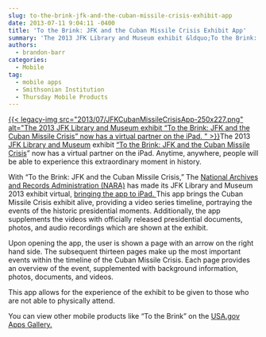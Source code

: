 ```yaml
---
slug: to-the-brink-jfk-and-the-cuban-missile-crisis-exhibit-app
date: 2013-07-11 9:04:11 -0400
title: 'To the Brink: JFK and the Cuban Missile Crisis Exhibit App'
summary: 'The 2013 JFK Library and Museum exhibit &ldquo;To the Brink: JFK and the Cuban Missile Crisis&rdquo; now has a virtual partner on the iPad.  Anytime, anywhere, people will be able'
authors:
  - brandon-barr
categories:
  - Mobile
tag:
  - mobile apps
  - Smithsonian Institution
  - Thursday Mobile Products
---
```


[{{< legacy-img src="2013/07/JFKCubanMissileCrisisApp-250x227.png" alt="The 2013 JFK Library and Museum exhibit “To the Brink: JFK and the Cuban Missile Crisis” now has a virtual partner on the iPad. " >}}](https://s3.amazonaws.com/digitalgov/legacy-img/2013/07/JFKCubanMissileCrisisApp.png)The 2013 <a href="http://www.jfklibrary.org/" target="_blank">JFK Library and Museum</a> exhibit <a href="http://foundationnationalarchives.org/cmc/" target="_blank">“To the Brink: JFK and the Cuban Missile Crisis</a>” now has a virtual partner on the iPad. Anytime, anywhere, people will be able to experience this extraordinary moment in history.

With “To the Brink: JFK and the Cuban Missile Crisis,” The <a href="http://www.archives.gov/" target="_blank">National Archives and Records Administration (NARA)</a> has made its JFK Library and Museum 2013 exhibit virtual, <a href="https://itunes.apple.com/us/app/to-brink-jfk-cuban-missile/id570032141?mt=8" target="_blank">bringing the app to iPad. </a> This app brings the Cuban Missile Crisis exhibit alive, providing a video series timeline, portraying the events of the historic presidential moments. Additionally, the app supplements the videos with officially released presidential documents, photos, and audio recordings which are shown at the exhibit.

Upon opening the app, the user is shown a page with an arrow on the right hand side. The subsequent thirteen pages make up the most important events within the timeline of the Cuban Missile Crisis. Each page provides an overview of the event, supplemented with background information, photos, documents, and videos.

This app allows for the experience of the exhibit to be given to those who are not able to physically attend.

You can view other mobile products like “To the Brink” on the <a href="http://apps.usa.gov/" target="_blank">USA.gov Apps Gallery.</a>